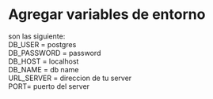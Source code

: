 # Agregar variables de entorno

son las siguiente:
<br>
DB_USER = postgres
<br>
DB_PASSWORD = password
<br>
DB_HOST = localhost
<br>
DB_NAME = db name
<br>
URL_SERVER = direccion de tu server
<br>
PORT= puerto del server
